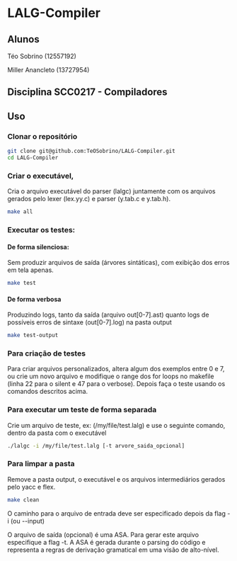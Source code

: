 # LALG-Compiler
## Alunos
Téo Sobrino (12557192)
 
Miller Anancleto (13727954)

## Disciplina SCC0217 - Compiladores
## Uso 

### Clonar o repositório

```bash
git clone git@github.com:TeOSobrino/LALG-Compiler.git
cd LALG-Compiler
```

### Criar o executável, 

Cria o arquivo executável do parser (lalgc) juntamente com os arquivos gerados pelo lexer (lex.yy.c) e parser (y.tab.c e y.tab.h).

```bash
make all
```
### Executar os testes:

#### De forma silenciosa:

Sem produzir arquivos de saída (árvores sintáticas), com exibição dos erros em tela apenas.
```bash
make test
```

#### De forma verbosa

Produzindo logs, tanto da saída (arquivo out[0-7].ast) quanto logs de possíveis erros de sintaxe (out[0-7].log) na pasta output
```bash
make test-output
```

### Para criação de testes

Para criar arquivos personalizados, altera algum dos exemplos entre 0 e 7, ou crie um novo arquivo e modifique o range dos for loops no makefile (linha 22 para o silent e 47 para o verbose). Depois faça o teste usando os comandos descritos acima.

### Para executar um teste de forma separada
Crie um arquivo de teste, ex: (/my/file/test.lalg) e use o seguinte comando, dentro da pasta com o executável 
```bash
./lalgc -i /my/file/test.lalg [-t arvore_saida_opcional]
```
### Para limpar a pasta 

Remove a pasta output, o executável e os arquivos intermediários gerados pelo yacc e flex.
```bash
make clean
```
O caminho para o arquivo de entrada deve ser especificado depois da flag -i (ou --input)

O arquivo de saída (opcional) é uma ASA. Para gerar este arquivo especifique a flag -t.
A ASA é gerada durante o parsing do código e representa a regras de derivação gramatical em uma visão de alto-nível.

